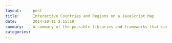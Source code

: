 ```yaml
---
layout:     post
title:      Interactive Countries and Regions on a JavaScript Map
date:       2014-10-11 2:15:19
summary:    A summary of the possible libraries and frameworks that can be used to visualize geographic data on a map. I had to do a lot of research to find exactly what I needed for my site, so I thought it'd be useful to sum it all up here.
categories: 
---
```


<head>
	<script type="text/javascript" src="https://www.google.com/jsapi"></script>
	<script type="text/javascript">
	google.load("visualization", "1", {packages:["geochart"]});
	google.setOnLoadCallback(drawRegionsMap);

	function drawRegionsMap() {

		var data = google.visualization.arrayToDataTable([
			['Country', 'Popularity'],
			['Germany', 200],
			['United States', 300],
			['Brazil', 400],
			['Canada', 500],
			['France', 600],
			['RU', 700]
			]);

		var options = {};

		var chart = new google.visualization.GeoChart(document.getElementById('regions_div'));

		chart.draw(data, options);
	}
	</script>
</head>

One of the most difficult challenges I had while developing a working prototype of Atlas was figuring out the best way to obtain clickable, colorful countries and regions on a world map using JavaScript. I’d never really worked with any kind of map or location API before, so I had to do a lot of research to figure out which option best fit my needs. There are a lot of mapping libraries and frameworks out there, and it can be hard to parse through the different options for a task like this. So, in this post, I’ll summarize the different technologies I experimented with, along with some specific recommendations based on what exactly each one seems to be best built for.


##### Here's how the basic profile page for [Atlas](http://www.myatlas.me) ended up looking. Each user can choose their own countries and regions and style their map dynamically.
![Basic profile page for Atlas](/assets/map_example.png)

## [Google Geocharts](https://developers.google.com/chart/interactive/docs/gallery/geochart)
Predictably, my first thought for some kind of map-based API was Google Maps, so I did a bit of digging to see how individual regions on a map could be styled. As it turned out, the easiest way to obtain the data for country borders and other geographic data was by using the Geocharts in the Google Charts API. 
<br>

##### Interactive region geochart example from the [documentation](https://developers.google.com/maps/documentation/javascript/fusiontableslayer)
<div id="regions_div" style="width: 720px; height: 400px;"></div>
<br>

Geocharts are rendered using SVG or VML and are great for visualizing static location-based data with markers and colors. Unfortunately for me, I needed interactive maps, so my search continued. 

## [Google Maps + Fusion Tables](https://developers.google.com/maps/documentation/javascript/fusiontableslayer)
I looked around Google’s vast range of developer resources some more and came across Fusion Tables layers as part of the Google Maps JavaScript API. These are pretty cool because they render data from SQL-like tables with a RESTful API onto a Google Map. For example, if you had country population data available in Fusion Tables, you could easily visualize it by region on a map. 

##### [Example](https://developers.google.com/maps/documentation/javascript/examples/layer-fusiontables-styling) of a Google Maps Fusion Tables Layer with styling

![Fusion Tables layer example](/assets/fusion_tables.png)

Moreover, you can easily add click events, which can be used to pop up infoboxes with additional data, for example. However, the problem for me was that you can only have a maximum of four different layers on a map at once, which greatly limits the ability for multiple users to create custom maps on the fly.

## [Kartograph](http://kartograph.org/)
Since these didn’t appear to be doing me any good, I searched for some non-Google alternatives and found the Kartograph platform. I didn’t delve too deeply into this, but basically it’s built on top of jQuery and a vector graphics library called [Raphaël.js](http://raphaeljs.com/) and lets you create interactive SVG maps of pretty much anything. 

##### One of the many, many examples of Kartograph maps. Check out their [showcase](http://kartograph.org/showcase/) for other cool possibilites.

![German visitors to the Kartograph website in 2012](/assets/kartograph.png)

[Read the JavaScript docs](http://kartograph.org/docs/kartograph.js/) if you’re interested, but it seems like as long as the data exist, there’s no limit to how you can visualize it. While this is great if you’re already familiar with GDAL, the amount of functionality provided seemed like overkill for my purposes, since all I needed was a simple world map with country borders. 

## [Google Maps + Data Layer](https://developers.google.com/maps/documentation/javascript/datalayer)
After experimenting with what seemed like pretty much everything, I finally realized that Google might have had what I needed this whole time. Specifically, the data layer of the Google Maps API lets you load GeoJSON data on top of a map, combining easy-to-use raw data with the built-in functionality and event handling of Google Maps. 

##### [Example](https://developers.google.com/maps/documentation/javascript/examples/layer-data-dynamic) of a Google Maps Data Layer with dynamic styling

![Data Layer with dynamic styling example](/assets/data_layer.png)

In my application, I ended up just keeping the geographic data all in one place, rendering the same country borders for every user while letting them customize their own styling on top. This was exactly what I was looking for all along.


## Recommendation
If you just need a simple way to visualize location-based data, use a __Google Charts Geochart__. If you have a large set of predetermined data to visualize and you want it to be interactive, try using a __Google Map with a Fusion Tables layer__. If you want a ton of customizability and more types of visualizations you could ever need, give __Kartograph__ a shot. But if you’re like me and all you need are personalized, interactive maps for multiple users, go with __Google Maps API and a GeoJSON data layer__. 